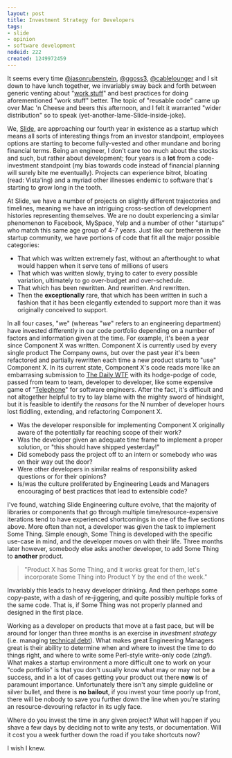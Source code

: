 ```yaml
--- 
layout: post
title: Investment Strategy for Developers
tags: 
- slide
- opinion
- software development
nodeid: 222
created: 1249972459
---
```

It seems every time [@jasonrubenstein](http://twitter.com/jasonrubenstein), 
[@ggoss3](http://twitter.com/ggoss3), [@cablelounger](http://twitter.com/cablelounger) 
and I sit down to have lunch together, we invariably sway back and forth between 
generic venting about "[work stuff](http://www.slide.com)" and best practices for 
doing aforementioned "work stuff" better. The topic of "reusable code" came up 
over Mac 'n Cheese and beers this afternoon, and I felt it warranted "wider 
distribution" so to speak (yet-another-lame-Slide-inside-joke).

We, [Slide](http://www.slide.com), are approaching our fourth year in existence as a 
startup which means all sorts of interesting things from an investor standpoint, 
employees options are starting to become fully-vested and other mundane and boring 
financial terms. Being an engineer, I don't care too much about the stocks and such, 
but rather about development; four years is a **lot** from a code-investment 
standpoint (my bias towards code instead of financial planning will surely bite me 
eventually). Projects can experience bitrot, bloating (read: Vista'ing) and a myriad 
other illnesses endemic to software that's starting to grow long in the tooth.

At Slide, we have a number of projects on slightly different trajectories and timelines, 
meaning we have an intriguing cross-section of development histories representing 
themselves. We are no doubt experiencing a similar phenomenon to Facebook, MySpace, Yelp and a number of other "startups" who match this same age group of 4-7 
years. Just like our bretheren in the startup community, we have portions of code 
that fit all the major possible categories:

* That which was written extremely fast, without an afterthought to what would happen when it serve tens of millions of users
* That which was written slowly, trying to cater to every possible variation, ultimately to go over-budget and over-schedule.
* That which has been rewritten. And rewritten. And rewritten.
* Then the **exceptionally** rare, that which has been written in such a fashion that it has been elegantly extended to support more than it was originally conceived to support.

In all four cases, "we" (whereas "*we*" refers to an engineering department) have 
invested differently in our code portfolio depending on a number of factors and 
information given at the time. For example, it's been a year since Component X was
written. Component X is currently used by every single product The Company owns, but 
over the past year it's been refactored and partially rewritten each time a new 
product starts to "use" Component X. In its current state, Component X's code reads 
more like an embarrasing submission to [The Daily WTF](http://thedailywtf.com) with 
its hodge-podge of code, passed from team to team, developer to developer, like some
expensive game of "[Telephone](http://en.wikipedia.org/wiki/Chinese_whispers)" for 
software engineers. After the fact, it's difficult and not altogether helpful to 
try to lay blame with the mighty sword of hindsight, but it is feasible to identify the 
*reasons* for the N number of developer hours lost fiddling, extending, and refactoring 
Component X.

* Was the developer responsible for implementing Component X originally aware of the potentially far reaching scope of their work?
* Was the developer given an adequate time frame to implement a proper solution, or "this should have shipped yesterday!"
* Did somebody pass the project off to an intern or somebody who was on their way out the door?
* Were other developers in similar realms of responsibility asked questions or for their opinions?
* Is/was the culture proliferated by Engineering Leads and Managers encouraging of best practices that lead to extensible code?

I've found, watching Slide Engineering culture evolve, that the majority of libraries 
or components that go through multiple time/resource-expensive iterations tend to have 
experienced shortcomings in one of the five sections above. More often than not, 
a developer was given the task to implement Some Thing. Simple enough, Some Thing 
is developed with the specific use-case in mind, and the developer moves on with their 
life. Three months later however, somebody else asks another developer, to add Some Thing 
to **another** product. 

> "Product X has Some Thing, and it works great for them, let's incorporate Some Thing into Product Y by the end of the week." 

Invariably this leads to heavy developer drinking. And then perhaps some copy-paste, 
with a dash of re-jiggering, and quite possibly multiple forks of the same code. That 
is, if Some Thing was not properly planned and designed in the first place. 

Working as a developer on products that move at a fast pace, but will be around for 
longer than three months is an exercise in *investment strategy* (i.e. managing 
[technical debt](http://blogs.construx.com/blogs/stevemcc/archive/2007/11/01/technical-debt-2.aspx)). 
What makes great Engineering Managers great is their ability to determine when and where to invest 
the time to do things right, and where to write some Perl-style write-only code (*zing!*).
What makes a startup environment a more difficult one to work on your "code portfolio" 
is that you don't usually know what may or may not be a success, and in a lot of cases 
getting your product out there **now** is of paramount importance. Unfortunately 
there isn't any simple guideline or silver bullet, and there is **no bailout**, if 
you invest your time poorly up front, there will be nobody to save you further down 
the line when you're staring an resource-devouring refactor in its ugly face.

Where do you invest the time in any given project? What will happen if you shave a 
few days by deciding not to write any tests, or documentation. Will it cost you 
a week further down the road if you take shortcuts now? 

I wish I knew.
<!--break-->
